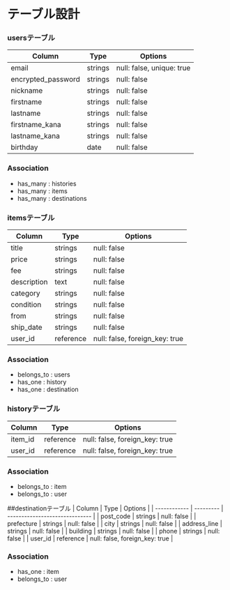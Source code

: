 # テーブル設計

### usersテーブル

| Column              | Type    | Options                   |
| ------------------- | ------- | ------------------------- |
| email               | strings | null: false, unique: true |
| encrypted_password  | strings | null: false               |
| nickname            | strings | null: false               |
| firstname           | strings | null: false               |
| lastname            | strings | null: false               |
| firstname_kana      | strings | null: false               |
| lastname_kana       | strings | null: false               |
| birthday            | date    | null: false               |

### Association
- has_many : histories
- has_many : items
- has_many : destinations


### itemsテーブル

| Column      | Type      | Options                        |
| ----------- | --------- | ------------------------------ |
| title       | strings   | null: false                    |
| price       | strings   | null: false                    |
| fee         | strings   | null: false                    |
| description | text      | null: false                    |
| category    | strings   | null: false                    |
| condition   | strings   | null: false                    |
| from        | strings   | null: false                    |
| ship_date   | strings   | null: false                    |
| user_id     | reference | null: false, foreign_key: true |

### Association
- belongs_to : users
- has_one : history
- has_one : destination


### historyテーブル

| Column    | Type      | Options                        |
| --------- | --------- | ------------------------------ |
| item_id   | reference | null: false, foreign_key: true |
| user_id   | reference | null: false, foreign_key: true |

### Association
- belongs_to : item
- belongs_to : user


##destinationテーブル
| Column       | Type      | Options                        |
| ------------ | --------- | ------------------------------ |
| post_code    | strings   | null: false                    |
| prefecture   | strings   | null: false                    |
| city         | strings   | null: false                    |
| address_line | strings   | null: false                    |
| building     | strings   | null: false                    |
| phone        | strings   | null: false                    |
| user_id      | reference | null: false, foreign_key: true |

### Association
- has_one : item
- belongs_to : user


